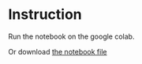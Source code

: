 # Instruction

Run the notebook on the google colab.

Or download [the notebook file](Creating_tunes_in_notebook.ipynb)
